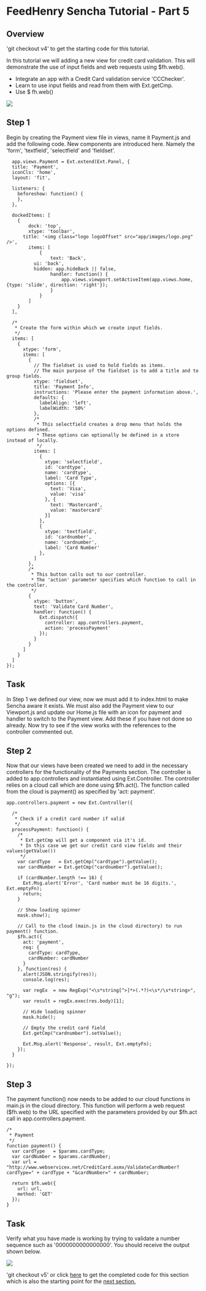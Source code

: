 # FeedHenry Sencha Tutorial - Part 5

## Overview

'git checkout v4' to get the starting code for this tutorial.

In this tutorial we will adding a new view for credit card validation. This will demonstrate the use of input fields and web requests using $fh.web().

* Integrate an app with a Credit Card validation service 'CCChecker'.
* Learn to use input fields and read from them with Ext.getCmp.
* Use $ fh.web()

![](https://github.com/feedhenry/FH-Training-App-Sencha/raw/v5/docs/creditCard.png)

## Step 1

Begin by creating the Payment view file in views, name it Payment.js and add the following code. New components are introduced here. Namely the 'form', 'textfield', 'selectfield' and 'fieldset'. 
	
	  app.views.Payment = Ext.extend(Ext.Panel, {
	  title: 'Payment',
	  iconCls: 'home',
	  layout: 'fit',

	  listeners: {
	    beforeshow: function() {
	    },
	  },

	  dockedItems: [
	  	{
	  		dock: 'top',
	  		xtype: 'toolbar',
	      title: '<img class="logo logoOffset" src="app/images/logo.png" />',
	  		items: [
	  			{
	  				text: 'Back',
	          ui: 'back',
	          hidden: app.hideBack || false,
	  				handler: function() {
	  					app.views.viewport.setActiveItem(app.views.home, {type: 'slide', direction: 'right'});
	  				}
	  			}
	  		]
	  	}
	  ],
	  
	  /*
	   * Create the form within which we create input fields.
	   */
	  items: [
	    {
	      xtype: 'form',
	      items: [
	        {
	          // The fieldset is used to hold fields as items. 
	          // The main purpose of the fieldset is to add a title and to group fields.
	          xtype: 'fieldset',
	          title: 'Payment Info',
	          instructions: 'Please enter the payment information above.',
	          defaults: {
	            labelAlign: 'left',
	            labelWidth: '50%'
	          },
	          /*
	           * This selectfield creates a drop menu that holds the options defined.
	           * These options can optionally be defined in a store instead of locally. 
	           */
	          items: [
	            {
	              xtype: 'selectfield',
	              id: 'cardtype',
	              name: 'cardtype',
	              label: 'Card Type',
	              options: [{
	                text: 'Visa',
	                value: 'visa'
	              }, {
	                text: 'Mastercard',
	                value: 'mastercard'
	              }]
	            },
	            {
	              xtype: 'textfield',
	              id: 'cardnumber',
	              name: 'cardnumber',
	              label: 'Card Number'
	            },
	          ]
	        },
	        /* 
	         * This button calls out to our controller. 
	         * The 'action' parameter specifies which function to call in the controller.
	         */
	        {
	          xtype: 'button',
	          text: 'Validate Card Number',
	          handler: function() {
	            Ext.dispatch({
	              controller: app.controllers.payment,
	              action: 'processPayment'
	            });
	          }
	        }
	      ]
	    }
	  ]
	});

## Task

In Step 1 we defined our view, now we must add it to index.html to make Sencha aware it exists. We must also add the Payment view to our Viewport.js and update our Home.js file with an icon for payment and handler to switch to the Payment view. Add these if you have not done so already. Now try to see if the view works with the references to the controller commented out.

## Step 2 

Now that our views have been created we need to add in the necessary controllers for the functionality of the Payments section. The controller is added to app.controllers and instantiated using Ext.Controller. The controller relies on a cloud call which are done using $fh.act(). The function called from the cloud is payment() as specified by 'act: payment'.

	app.controllers.payment = new Ext.Controller({

	  /*
	   * Check if a credit card number if valid
	   */
	  processPayment: function() {
	    /*
	     * Ext.getCmp will get a component via it's id. 
	     * In this case we get our credit card view fields and their values(getValue())
	     */
	    var cardType   = Ext.getCmp("cardtype").getValue();
	    var cardNumber = Ext.getCmp("cardnumber").getValue();

	    if (cardNumber.length !== 16) {
	      Ext.Msg.alert('Error', 'Card number must be 16 digits.', Ext.emptyFn);
	      return;
	    }
	    
	    // Show loading spinner
	    mask.show();

	    // Call to the cloud (main.js in the cloud directory) to run payment() function.
	    $fh.act({
	      act: 'payment',
	      req: {
	        cardType: cardType,
	        cardNumber: cardNumber
	      }
	    }, function(res) {
	      alert(JSON.stringify(res));
	      console.log(res);

	      var regEx  = new RegExp("<\s*string[^>]*>(.*?)<\s*/\s*string>", "g");
	      var result = regEx.exec(res.body)[1];

	      // Hide loading spinner
	      mask.hide();

	      // Empty the credit card field
	      Ext.getCmp("cardnumber").setValue();

	      Ext.Msg.alert('Response', result, Ext.emptyFn);
	    });
	  }

	});

## Step 3

The payment function() now needs to be added to our cloud functions in main.js in the cloud directory. This function will perform a web request ($fh.web) to the URL specified with the parameters provided by our $fh.act call in app.controllers.payment. 

	/*
	 * Payment
	 */ 
	function payment() {
	  var cardType   = $params.cardType;
	  var cardNumber = $params.cardNumber;
	  var url = "http://www.webservicex.net/CreditCard.asmx/ValidateCardNumber?cardType=" + cardType + "&cardNumber=" + cardNumber;

	  return $fh.web({
	    url: url,
	    method: 'GET'
	  });
	}

## Task

Verify what you have made is working by trying to validate a number sequence such as '0000000000000000'. You should receive the output shown below.


![](https://github.com/feedhenry/FH-Training-App-Sencha/raw/v5/docs/creditCardCall.png)

'git checkout v5' or click <a href="https://github.com/feedhenry/FH-Training-App-Sencha/zipball/v5">here</a> to get the completed code for this section which is also the starting point for the <a href="https://github.com/feedhenry/FH-Training-App-Sencha/tree/v5">next section.</a>
